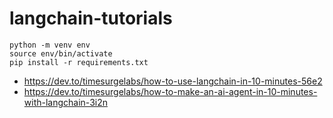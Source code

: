 # langchain-tutorials

```
python -m venv env
source env/bin/activate
pip install -r requirements.txt
```

- https://dev.to/timesurgelabs/how-to-use-langchain-in-10-minutes-56e2
- https://dev.to/timesurgelabs/how-to-make-an-ai-agent-in-10-minutes-with-langchain-3i2n